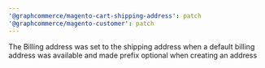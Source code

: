 ```yaml
---
'@graphcommerce/magento-cart-shipping-address': patch
'@graphcommerce/magento-customer': patch
---
```


The Billing address was set to the shipping address when a default billing address was available and made prefix optional when creating an address
